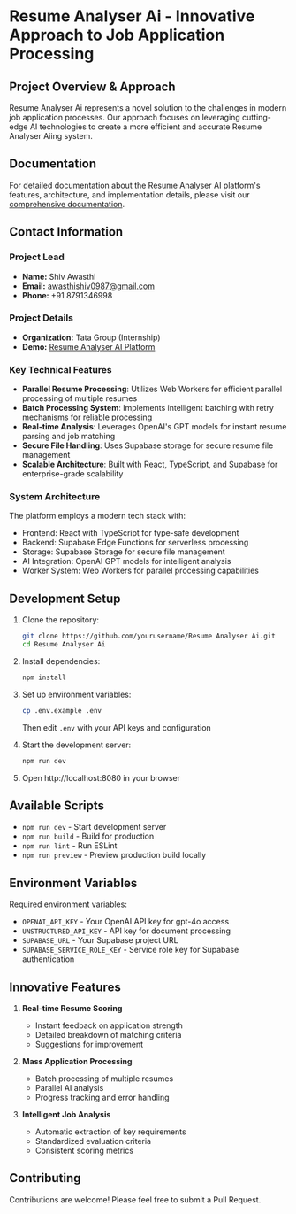 # Resume Analyser Ai - Innovative Approach to Job Application Processing

## Project Overview & Approach

Resume Analyser Ai represents a novel solution to the challenges in modern job application processes. Our approach focuses on leveraging cutting-edge AI technologies to create a more efficient and accurate Resume Analyser Aiing system.

## Documentation

For detailed documentation about the Resume Analyser AI platform's features, architecture, and implementation details, please visit our [comprehensive documentation](https://balsam-colony-46f.notion.site/Documentation-for-AI-Powered-Job-Application-Platform-1808b6ffb8488019be7cc864d0a2dc5d?pvs=73).

## Contact Information

### Project Lead

- **Name:** Shiv Awasthi
- **Email:** awasthishiv0987@gmail.com
- **Phone:** +91 8791346998

### Project Details

- **Organization:** Tata Group (Internship)
- **Demo:** [Resume Analyser AI Platform](https://resumeanalyserai.vercel.app/)

### Key Technical Features

- **Parallel Resume Processing**: Utilizes Web Workers for efficient parallel processing of multiple resumes
- **Batch Processing System**: Implements intelligent batching with retry mechanisms for reliable processing
- **Real-time Analysis**: Leverages OpenAI's GPT models for instant resume parsing and job matching
- **Secure File Handling**: Uses Supabase storage for secure resume file management
- **Scalable Architecture**: Built with React, TypeScript, and Supabase for enterprise-grade scalability

### System Architecture

The platform employs a modern tech stack with:

- Frontend: React with TypeScript for type-safe development
- Backend: Supabase Edge Functions for serverless processing
- Storage: Supabase Storage for secure file management
- AI Integration: OpenAI GPT models for intelligent analysis
- Worker System: Web Workers for parallel processing capabilities

## Development Setup

1. Clone the repository:

   ```bash
   git clone https://github.com/yourusername/Resume Analyser Ai.git
   cd Resume Analyser Ai
   ```

2. Install dependencies:

   ```bash
   npm install
   ```

3. Set up environment variables:

   ```bash
   cp .env.example .env
   ```

   Then edit `.env` with your API keys and configuration

4. Start the development server:

   ```bash
   npm run dev
   ```

5. Open http://localhost:8080 in your browser

## Available Scripts

- `npm run dev` - Start development server
- `npm run build` - Build for production
- `npm run lint` - Run ESLint
- `npm run preview` - Preview production build locally

## Environment Variables

Required environment variables:

- `OPENAI_API_KEY` - Your OpenAI API key for gpt-4o access
- `UNSTRUCTURED_API_KEY` - API key for document processing
- `SUPABASE_URL` - Your Supabase project URL
- `SUPABASE_SERVICE_ROLE_KEY` - Service role key for Supabase authentication

## Innovative Features

1. **Real-time Resume Scoring**

   - Instant feedback on application strength
   - Detailed breakdown of matching criteria
   - Suggestions for improvement

2. **Mass Application Processing**

   - Batch processing of multiple resumes
   - Parallel AI analysis
   - Progress tracking and error handling

3. **Intelligent Job Analysis**
   - Automatic extraction of key requirements
   - Standardized evaluation criteria
   - Consistent scoring metrics

## Contributing

Contributions are welcome! Please feel free to submit a Pull Request.
